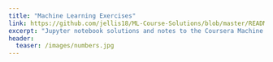 ```yaml
---
title: "Machine Learning Exercises"
link: https://github.com/jellis18/ML-Course-Solutions/blob/master/README.md
excerpt: "Jupyter notebook solutions and notes to the Coursera Machine Learning course."
header:
  teaser: /images/numbers.jpg
---
```

